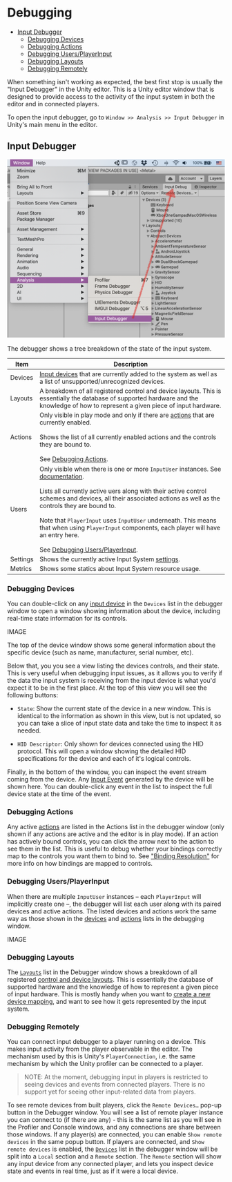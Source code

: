 # Debugging

* [Input Debugger](#input-debugger)
  * [Debugging Devices](#debugging-devices)
  * [Debugging Actions](#debugging-actions)
  * [Debugging Users/PlayerInput](#debugging-usersplayerinput)
  * [Debugging Layouts](#debugging-layouts)
  * [Debugging Remotely](#debugging-remotely)

When something isn't working as expected, the best first stop is usually the "Input Debugger" in the Unity editor. This is a Unity editor window that is designed to provide access to the activity of the input system in both the editor and in connected players.

To open the input debugger, go to `Window >> Analysis >> Input Debugger` in Unity's main menu in the editor.

## Input Debugger

![Input Debugger](Images/InputDebugger.png)

The debugger shows a tree breakdown of the state of the input system.

|Item|Description|
|----|-----------|
|Devices|[Input devices](Devices.md) that are currently added to the system as well as a list of unsupported/unrecognized devices.|
|Layouts|A breakdown of all registered control and device layouts. This is essentially the database of supported hardware and the knowledge of how to represent a given piece of input hardware.|
|Actions|Only visible in play mode and only if there are [actions](Actions.md) that are currently enabled.<br><br>Shows the list of all currently enabled actions and the controls they are bound to.<br><br>See [Debugging Actions](#debugging-actions).|
|Users|Only visible when there is one or more `InputUser` instances. See [documentation](UserManagement.md).<br><br>Lists all currently active uers along with their active control schemes and devices, all their associated actions as well as the controls they are bound to.<br><br>Note that `PlayerInput` uses `InputUser` underneath. This means that when using `PlayerInput` components, each player will have an entry here.<br><br>See [Debugging Users/PlayerInput](#debugging-usersplayerinput).|
|Settings|Shows the currently active Input System [settings](`Settings.md`).|
|Metrics|Shows some statics about Input System resource usage.|

### Debugging Devices

You can double-click on any [input device](Devices.md) in the `Devices` list in the debugger window to open a window showing information about the device, including real-time state information for its controls.

IMAGE

The top of the device window shows some general information about the specific device (such as name, manufacturer, serial number, etc).

Below that, you you see a view listing the devices controls, and their state. This is very useful when debugging input issues, as it allows you to verify if the data the input system is receiving from the input device is what you'd expect it to be in the first place. At the top of this view you will see the following buttons:

* `State`: Show the current state of the device in a new window. This is identical to the information as shown in this view, but is not updated, so you can take a slice of input state data and take the time to inspect it as needed.

* `HID Descriptor`: Only shown for devices connected using the HID protocol. This will open a window showing the detailed HID specifications for the device and each of it's logical controls.

Finally, in the bottom of the window, you can inspect the event stream coming from the device. Any [Input Event](Events.md) generated by the device will be shown here. You can double-click any event in the list to inspect the full device state at the time of the event.

### Debugging Actions

Any active [actions](Actions.md) are listed in the Actions list in the debugger window (only shown if any actions are active and the editor is in play mode). If an action has actively bound controls, you can click the arrow next to the action to see them in the list. This is useful to debug whether your bindings correctly map to the controls you want them to bind to. See ["Binding Resolution"](ActionBindings.md#binding-resolution) for more info on how bindings are mapped to controls.

### Debugging Users/PlayerInput

When there are multiple `InputUser` instances &ndash; each `PlayerInput` will implicitly create one &ndash;, the debugger will list each user along with its paired devices and active actions. The listed devices and actions work the same way as those shown in the [devices](#debugging-devices) and [actions](#debugging-actions) lists in the debugging window.

IMAGE

### Debugging Layouts

The [`Layouts`](Layouts.md) list in the Debugger window shows a breakdown of all registered [control and device layouts](Layouts.md). This is essentially the database of supported hardware and the knowledge of how to represent a given piece of input hardware. This is mostly handy when you want to [create a new device mapping](HowDoI.md#-create-my-own-custom-devices), and want to see how it gets represented by the input system.

### Debugging Remotely

You can connect input debugger to a player running on a device. This makes input activity from the player observable in the editor. The mechanism used by this is Unity's `PlayerConnection`, i.e. the same mechanism by which the Unity profiler can be connected to a player.

>NOTE: At the moment, debugging input in players is restricted to seeing devices and events from connected players. There is no support yet for seeing other input-related data from players.

To see remote devices from built players, click the `Remote Devices…` pop-up button in the Debugger window. You will see a list of remote player instance you can connect to (if there are any) - this is the same list as you will see in the Profiler and Console windows, and any connections are share between those windows. If any player(s) are connected, you can enable `Show remote devices` in the same popup button. If players are connected, and `Show remote devices` is enabled, the [`Devices`](#debugging-devices) list in the debugger window will be split into a `Local` section and a `Remote` section. The `Remote` section will show any input device from any connected player, and lets you inspect device state and events in real time, just as if it were a local device.

[//]: # (TODO: Mention ## Input Visualizers once we have decided on a location for our samples to link to)
